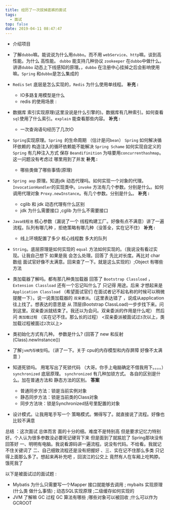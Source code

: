 ```yaml
---
title: 经历了一次拔掉底裤的面试
tags:
  - 面试
top: false
date: 2019-04-11 08:47:47
---
```


- 介绍项目 
- 了解`dubbo`嘛。能说说为什么用`dubbo`。而不用 `webService`、`http`嘛。谈到高性能。为什么 高性能。 `dubbo` 能支持几种协议  `zookeeper` 在`dubbo`中做什么。讲讲`dubbo` 动态上下线感知的原理。，`dubbo` 在注册中心挂掉之后会影响使用嘛。`Spring` 和`dubbo`是怎么集成的 

- `Redis` `Set` 底层是怎么实现的，`Redis` 为什么使用单线程。
**补充 :**
  - IO多路复用模型是什么
  - redis 的使用场景 : 


- 数据库 索引实现原理(这里没说是什么引擎的)。数据库有几种索引。如何查看`sql`使用了什么索引。`explain`  能查看那些内容。
**补充 :**
  - 一次查询语句经历了几次IO

- `Spring`实现原理。`Spring `的生命周期 （估计是问`bean`） `Spring` 如何解决循环依赖的  构造注入的循环依赖能不能解决  `Spring Schame` 如何实现自定义的  `Spring` 有几种注入方式   保存 `Beandifinition` 为啥要用`concurrenthashmap`。这一问题没有考虑过 哪里用到了并发
**补充 :**
  - 哪些类做了哪些事情(原理)

- `Spring aop` 原理。知道jdk 动态代理吗。如何实现一个对象的代理。`InvocationHandler`的实现类中。`invoke` 方法有几个参数。分别是什么。如何调用代理对象  `Proxy.newInstance`。有几个参数。分别是什么。
**补充 :**
  - cglib 和 jdk 动态代理有什么区别 
  - jdk 为什么需要接口 ,cglib 为什么不需要接口

- `Java线程池` 核心参数（漏说了一个 线程构建工厂。好像有点不满意）讲了一遍 流程。队列有哪几种  ，拒绝策略有哪几种（没答全，实在记不住）
**补充 :** 
  - 线上环境配置了多少 核心线程数  多大的队列 

- `String`。底层原理是如何实现的  `equal` 方法如何实现的。（我说没有看过实现。让我自己想下 如果是我 会怎么处理。回答了 先比对长度。再比对 char 数组 面试官好像不太满意。回来查了一下。就是这么实现的）;Object 有哪些方法 

- 类加载器了解吗。都有那几种类加载器  回答了 `Bootstrap Classload` ，`Extension Classload`  还有一个忘记叫什么了 只记得 用途。后来 才想起来是 `Application Classload` （希望面试官们 在面试者记不起名称的时候可以稍微提醒一下）。说一说类加载器的 `双亲委派`。（这里表达错了 ，说成从application 往上找了。想表达的意思是 从 顶层(Bootstrap ClassLoad)一步步找下来。问到这里。双亲委派就结束了。我还以为会问。双亲委派的作用是什么呢） 然后问 `类加载过程` （实在记不住。那么长的过程） <双亲委派被面试过`3`次以上，类加载过程被面过`2`次以上>

- 类初始化方式有几种。 参数是什么? (回答了 new 和反射(Class).newInstance())

- 了解`jvm内存模型`吗。（讲了一下。关于 cpu的内存模型和内存屏障 好像不太满意 ） 

- 知道死锁吗。 用笔写出了死锁代码 （大哥。你手上电脑确定不借我用下。。。。）`synchronized` 底层原理。 `synchronized` 有几种加锁方式。 各自的区别是什么。加在普通方法和 静态方法的区别。 
**答案**
  - 普通同步方法：锁是当前实例对象
  - 静态同步方法：锁是当前类的Class对象
  - 同步方法块：锁是Synchronized括号里配置的对象

- 设计模式。让我用笔手写一个 策略模式。懒得写了。就直接说了流程。好像也比较不满意 

总结 ：这次面试 总体而言 面的十分的细。难度不是特别高 但是要求记忆力特别好。个人认为很多参数没必要死记硬背下来 但是面到了就尴尬了  Spring那块没有回答好 一、明明有电脑。我说看源码讲一遍流程。说没有代码。不给看。我就记不住关键词了 二、自己细致流程还是没有把握好 、三、实在记不住那么多类  只记得上面那么多了。想起来再补充吧 ，回滨江的公交上 竟然有人在车厢上吃鸭脖。饿死我了 



以下是被面试过的面试题 :

- Mybatis 为什么只需要写一个Mapper 接口就能够去调用 ; mybaits 实现原理 (什么类 做什么事情) ; 动态SQL实现原理  ;二级缓存如何实现的
- JVM 了解嘛 GC 过程  GC 算法有哪些   ;哪些对象可以被回收  ;什么可以作为GCROOT


